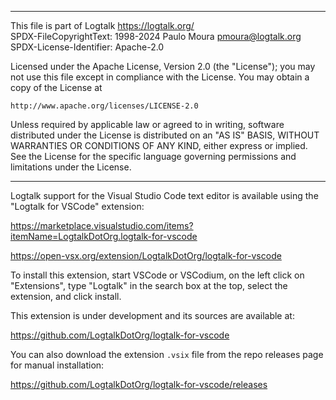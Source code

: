 ________________________________________________________________________

This file is part of Logtalk <https://logtalk.org/>  
SPDX-FileCopyrightText: 1998-2024 Paulo Moura <pmoura@logtalk.org>  
SPDX-License-Identifier: Apache-2.0

Licensed under the Apache License, Version 2.0 (the "License");
you may not use this file except in compliance with the License.
You may obtain a copy of the License at

    http://www.apache.org/licenses/LICENSE-2.0

Unless required by applicable law or agreed to in writing, software
distributed under the License is distributed on an "AS IS" BASIS,
WITHOUT WARRANTIES OR CONDITIONS OF ANY KIND, either express or implied.
See the License for the specific language governing permissions and
limitations under the License.
________________________________________________________________________


Logtalk support for the Visual Studio Code text editor is available using
the "Logtalk for VSCode" extension:

https://marketplace.visualstudio.com/items?itemName=LogtalkDotOrg.logtalk-for-vscode

https://open-vsx.org/extension/LogtalkDotOrg/logtalk-for-vscode

To install this extension, start VSCode or VSCodium, on the left click
on "Extensions", type "Logtalk" in the search box at the top, select the
extension, and click install.

This extension is under development and its sources are available at:

https://github.com/LogtalkDotOrg/logtalk-for-vscode

You can also download the extension `.vsix` file from the repo releases
page for manual installation:

https://github.com/LogtalkDotOrg/logtalk-for-vscode/releases
